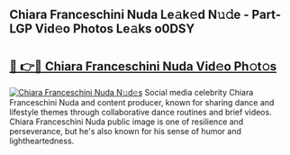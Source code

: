 ## Chiara Franceschini Nuda Le𝚊k𝚎d N𝚞𝚍e - Part-LGP Vid𝚎o Photos Le𝚊ks o0DSY

# <h2><a href="http://fbdknu.evod.top/?m=Chiara+Franceschini+Nuda">🔗 👉🔴 Chiara Franceschini Nuda Vid𝚎o Ph𝚘t𝚘s</a></h2>

[![Chiara Franceschini Nuda N𝚞d𝚎s](https://i.imgur.com/8V9OHl7.gif)](http://fbdknu.evod.top/?m=Chiara+Franceschini+Nuda)
Social media celebrity Chiara Franceschini Nuda and content producer, known for sharing dance and lifestyle themes through collaborative dance routines and brief videos. Chiara Franceschini Nuda public image is one of resilience and perseverance, but he's also known for his sense of humor and lightheartedness. 
